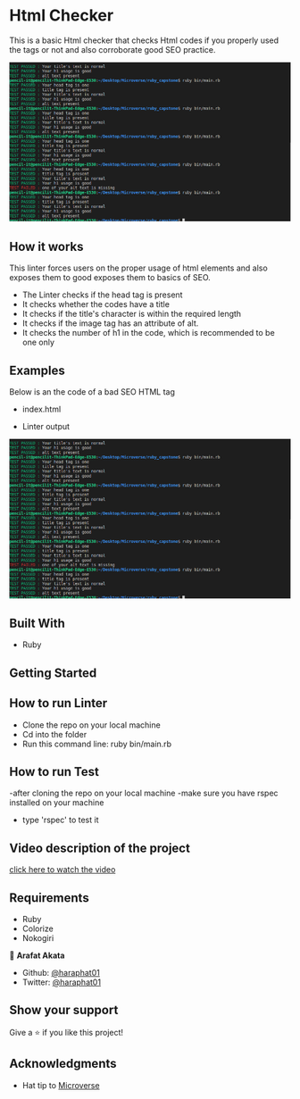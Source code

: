 
# Html Checker
This is a basic Html checker that checks Html codes if you properly used the tags or not and also corroborate good SEO practice.

![screenshot](./ruby.png)

 ## How it works
 This linter forces users on the proper usage of html elements and also exposes them to good exposes them to basics of SEO.

 - The Linter checks if the head tag is present
 - It checks whether the codes have a title
 - It checks if the title's character is within the required length
 - It checks if the image tag has an attribute of alt.
 - It checks the number of h1 in the code, which is recommended to be one only
 


 

 ## Examples
 Below is an the code of a bad SEO HTML tag
 - index.html

 
- Linter output

![screenshot](./ruby.png)

## Built With

- Ruby

## Getting Started

## How to run Linter

- Clone the repo on your local machine
- Cd into the folder
- Run this command line: ruby bin/main.rb

## How to run Test
-after cloning the repo on your local machine
-make sure you have rspec installed on your machine
- type 'rspec' to test it

## Video description of the project
<a href="https://www.loom.com/share/13fa9ff1aa6a4ff7bcfb614570a50444">click here to watch the video</a>



## Requirements
- Ruby
- Colorize
- Nokogiri

👤 **Arafat Akata**

- Github: [@haraphat01](https://github.com/haraphat01)
- Twitter: [@haraphat01](https://twitter.com/haraphat01)


## Show your support

Give a ⭐️ if you like this project!

## Acknowledgments

- Hat tip to <a href="https://microverse.org/">Microverse</a>
